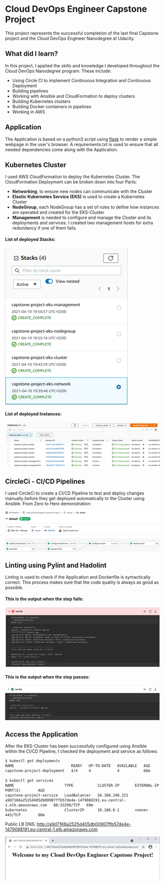 # Cloud DevOps Engineer Capstone Project

This project represents the successful completion of the last final Capstone project and the Cloud DevOps Engineer Nanodegree at Udacity.

## What did I learn?

In this project, I applied the skills and knowledge I developed throughout the Cloud DevOps Nanodegree program. These include:
- Using Circle CI to implement Continuous Integration and Continuous Deployment
- Building pipelines
- Working with Ansible and CloudFormation to deploy clusters
- Building Kubernetes clusters
- Building Docker containers in pipelines
- Working in AWS

## Application

The Application is based on a python3 script using <a target="_blank" href="https://flask.palletsprojects.com">flask</a> to render a simple webpage in the user's browser.
A requirements.txt is used to ensure that all needed dependencies come along with the Application.

## Kubernetes Cluster

I used AWS CloudFormation to deploy the Kubernetes Cluster.
The CloudFormation Deployment can be broken down into four Parts:
- **Networking**, to ensure new nodes can communicate with the Cluster
- **Elastic Kubernetes Service (EKS)** is used to create a Kubernetes Cluster
- **NodeGroup**, each NodeGroup has a set of rules to define how instances are operated and created for the EKS-Cluster
- **Management** is needed to configure and manage the Cluster and its deployments and services. I created two management hosts for extra redundancy if one of them fails.

#### List of deployed Stacks:
![CloudFormation](./screenshots/cloudformation_stacks.PNG)

#### List of deployed Instances:
![Show Instances](./screenshots/show_instances.PNG)

## CircleCi - CI/CD Pipelines

I used CircleCi to create a CI/CD Pipeline to test and deploy changes manually before they get deployed automatically to the Cluster using Ansible.
From Zero to Hero demonstration:

![CircleCi Pipeline](./screenshots/circleci_pipeline.PNG)

## Linting using Pylint and Hadolint

Linting is used to check if the Application and Dockerfile is syntactically correct.
This process makes sure that the code quality is always as good as possible.

#### This is the output when the step fails:

![Linting step fail](./screenshots/linting_step_fail.PNG)


#### This is the output when the step passes:

![Linting step fail](./screenshots/linting_step_success.PNG)

## Access the Application

After the EKS-Cluster has been successfully configured using Ansible within the CI/CD Pipeline, I checked the deployment and service as follows:

```
$ kubectl get deployments
NAME                          READY   UP-TO-DATE   AVAILABLE   AGE
capstone-project-deployment   4/4     4            4           68m

$ kubectl get services
NAME                       TYPE           CLUSTER-IP       EXTERNAL-IP                                                                  PORT(S)        AGE
capstone-project-service   LoadBalancer   10.100.240.221   a9d7166a2525d405db00907ffb57de4e-1479088191.eu-central-1.elb.amazonaws.com   80:32299/TCP   69m
kubernetes                 ClusterIP      10.100.0.1       <none>                                                                       443/TCP        80m
```

Public LB DNS: http://a9d7166a2525d405db00907ffb57de4e-1479088191.eu-central-1.elb.amazonaws.com

![Access LB DNS](./screenshots/access_lb_dns_demo.PNG)
